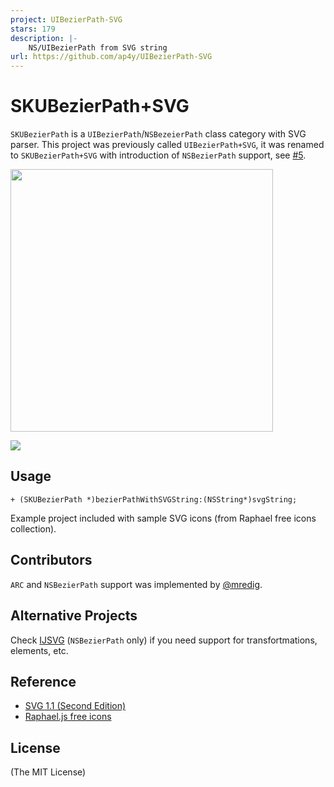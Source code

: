 ```yaml
---
project: UIBezierPath-SVG
stars: 179
description: |-
    NS/UIBezierPath from SVG string
url: https://github.com/ap4y/UIBezierPath-SVG
---
```


SKUBezierPath+SVG
=============

`SKUBezierPath` is a `UIBezierPath`/`NSBezeierPath` class category with SVG parser. This project was previously called `UIBezierPath+SVG`, it was renamed to `SKUBezierPath+SVG` with introduction of `NSBezierPath` support, see [#5](https://github.com/ap4y/UIBezierPath-SVG/pull/5).

[<img src="https://raw.github.com/ap4y/UIBezierPath-SVG/master/photo.png" width="420px"></img>](https://raw.github.com/ap4y/UIBezierPath-SVG/master/photo.png)

[<img src="https://raw.github.com/mredig/UIBezierPath-SVG/master/macSS.png"></img>](https://raw.github.com/ap4y/UIBezierPath-SVG/master/macSS.png)

## Usage ##

    + (SKUBezierPath *)bezierPathWithSVGString:(NSString*)svgString;

Example project included with sample SVG icons (from Raphael free icons collection).

Contributors
-------

`ARC` and `NSBezierPath` support was implemented by [@mredig](https://github.com/mredig).

Alternative Projects
-------

Check [IJSVG](https://github.com/curthard89/IJSVG) (`NSBezierPath` only) if you need support for transfortmations, elements, etc.

Reference
-------

- [SVG 1.1 (Second Edition)](http://www.w3.org/TR/SVG/paths.html#PathData)
- [Raphael.js free icons](http://raphaeljs.com/icons/)

License
-------
(The MIT License)

